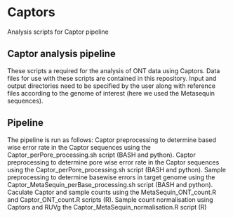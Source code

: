 # Captors
Analysis scripts for Captor pipeline

## Captor analysis pipeline
These scripts a required for the analysis of ONT data using Captors. Data files for use with these scripts are contained in this repository. Input and output directories need to be specified by the user along with reference files according to the genome of interest (here we used the Metasequin sequences).

## Pipeline
The pipeline is run as follows:
Captor preprocessing to determine based wise error rate in the Captor sequences using the Captor_perPore_processing.sh script (BASH and python).
Captor preprocessing to determine pore wise error rate in the Captor sequences using the Captor_perPore_processing.sh script (BASH and python).
Sample preprocessing to determine basewise errors in target genome using the Captor_MetaSequin_perBase_processing.sh script (BASH and python).
Caculate Captor and sample counts using the MetaSequin_ONT_count.R and Captor_ONT_count.R scripts (R).
Sample count normalisation using Captors and RUVg the Captor_MetaSequin_normalisation.R script (R)
